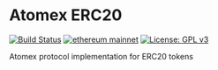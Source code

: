 # Atomex ERC20
[![Build Status](https://travis-ci.org/atomex-me/atomex-erc20-solidity.svg?branch=master)](https://travis-ci.org/atomex-me/atomex-solidity)
[![ethereum mainnet](https://img.shields.io/badge/ethereum-mainnet-yellow.svg)](https://etherscan.io/address/0xac5881d77db9340c94f53300736a9cf9e61fa25e)
[![License: GPL v3](https://img.shields.io/badge/License-GPLv3-blue.svg)](https://www.gnu.org/licenses/gpl-3.0)

Atomex protocol implementation for ERC20 tokens